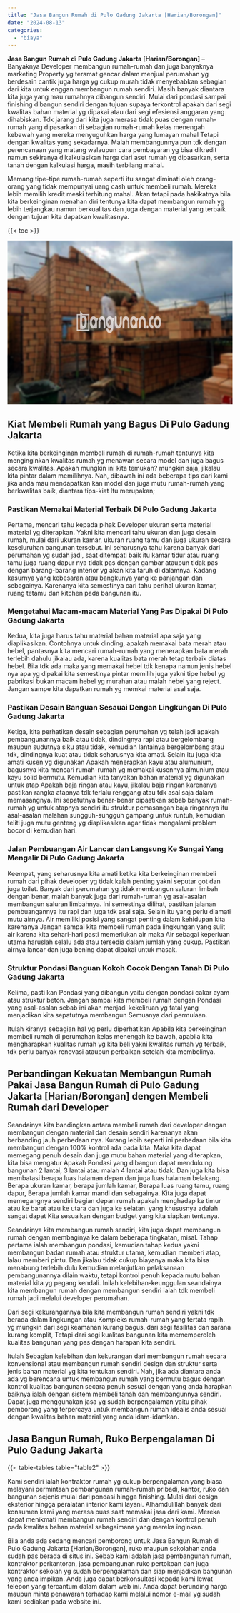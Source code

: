 ```yaml
---
title: "Jasa Bangun Rumah di Pulo Gadung Jakarta [Harian/Borongan]"
date: "2024-08-13"
categories: 
  - "biaya"
---
```


**Jasa Bangun Rumah di Pulo Gadung Jakarta \[Harian/Borongan\]** – Banyaknya Developer membangun rumah-rumah dan juga banyaknya marketing Property yg teramat gencar dalam menjual perumahan yg berdesain cantik juga harga yg cukup murah tidak menyebabkan sebagian dari kita untuk enggan membangun rumah sendiri. Masih banyak diantara kita juga yang mau rumahnya dibangun sendiri. Mulai dari pondasi sampai finishing dibangun sendiri dengan tujuan supaya terkontrol apakah dari segi kwalitas bahan material yg dipakai atau dari segi efesiensi anggaran yang dihabiskan. Tdk jarang dari kita juga merasa tidak puas dengan rumah-rumah yang dipasarkan di sebagian rumah-rumah kelas menengah kebawah yang mereka menyuguhkan harga yang lumayan mahal Tetapi dengan kwalitas yang sekadarnya. Malah membangunnya pun tdk dengan perencanaan yang matang walaupun cara pembayaran yg bisa dikredit namun sekiranya dikalkulasikan harga dari aset rumah yg dipasarkan, serta tanah dengan kalkulasi harga, masih terbilang mahal.

Memang tipe-tipe rumah-rumah seperti itu sangat diminati oleh orang-orang yang tidak mempunyai uang cash untuk membeli rumah. Mereka lebih memilih kredit meski terhitung mahal. Akan tetapi pada hakikatnya bila kita berkeinginan menahan diri tentunya kita dapat membangun rumah yg lebih terjangkau namun berkualitas dan juga dengan material yang terbaik dengan tujuan kita dapatkan kwalitasnya.

{{< toc >}}

![Jasa Bangun Rumah di Pulo Gadung Jakarta [Harian/Borongan]](/images/borong-bangunan-27.png)

## Kiat Membeli Rumah yang Bagus Di Pulo Gadung Jakarta

Ketika kita berkeinginan membeli rumah di rumah-rumah tentunya kita menginginkan kwalitas rumah yg menawan secara model dan juga bagus secara kwalitas. Apakah mungkin ini kita temukan? mungkin saja, jikalau kita pintar dalam memilihnya. Nah, dibawah ini ada beberapa tips dari kami jika anda mau mendapatkan kan model dan juga mutu rumah-rumah yang berkwalitas baik, diantara tips-kiat Itu merupakan;

### Pastikan Memakai Material Terbaik Di Pulo Gadung Jakarta

Pertama, mencari tahu kepada pihak Developer ukuran serta material material yg diterapkan. Yakni kita mencari tahu ukuran dan juga desain rumah, mulai dari ukuran kamar, ukuran ruang tamu dan juga ukuran secara keseluruhan bangunan tersebut. Ini seharusnya tahu karena banyak dari perumahan yg sudah jadi, saat ditempati baik itu kamar tidur atau ruang tamu juga ruang dapur nya tidak pas dengan gambar ataupun tidak pas dengan barang-barang interior yg akan kita taruh di dalamnya. Kadang kasurnya yang kebesaran atau bangkunya yang ke panjangan dan sebagainya. Karenanya kita semestinya cari tahu perihal ukuran kamar, ruang tetamu dan kitchen pada bangunan itu.

### Mengetahui Macam-macam Material Yang Pas Dipakai Di Pulo Gadung Jakarta

Kedua, kita juga harus tahu material bahan material apa saja yang diaplikasikan. Contohnya untuk dinding, apakah memakai bata merah atau hebel, pantasnya kita mencari rumah-rumah yang menerapkan bata merah terlebih dahulu jikalau ada, karena kualitas bata merah tetap terbaik diatas hebel. Bila tdk ada maka yang memakai hebel tdk kenapa namun jenis hebel nya apa yg dipakai kita semestinya pintar memilih juga yakni tipe hebel yg pabrikasi bukan macam hebel yg murahan atau malah hebel yang reject. Jangan sampe kita dapatkan rumah yg memkai material asal saja.

### Pastikan Desain Banguan Sesauai Dengan Lingkungan Di Pulo Gadung Jakarta

Ketiga, kita perhatikan desain sebagian perumahan yg telah jadi apakah pembangunannya baik atau tidak, dindingnya rapi atau bergelombang maupun sudutnya siku atau tidak, kemudian lantainya bergelombang atau tdk, dindingnya kuat atau tidak seharusnya kita amati. Selain itu juga kita amati kusen yg digunakan Apakah menerapkan kayu atau alumunium, bagusnya kita mencari rumah-rumah yg memakai kusennya almunium atau kayu solid bermutu. Kemudian kita tanyakan bahan material yg digunakan untuk atap Apakah baja ringan atau kayu, jikalau baja ringan karenanya pastikan rangka atapnya tdk terlalu renggang atau tdk asal saja dalam memasangnya. Ini sepatutnya benar-benar dipastikan sebab banyak rumah-rumah yg untuk atapnya sendiri itu struktur pemasangan baja ringannya itu asal-asalan malahan sungguh-sungguh gampang untuk runtuh, kemudian teliti juga mutu genteng yg diaplikasikan agar tidak mengalami problem bocor di kemudian hari.

### Jalan Pembuangan Air Lancar dan Langsung Ke Sungai Yang Mengalir Di Pulo Gadung Jakarta

Keempat, yang seharusnya kita amati ketika kita berkeinginan membeli rumah dari pihak developer yg tidak kalah penting yakni seputar got dan juga toilet. Banyak dari perumahan yg tidak membangun saluran limbah dengan benar, malah banyak juga dari rumah-rumah yg asal-asalan membangun saluran limbahnya. Ini semestinya dilihat, pastikan jalanan pembuangannya itu rapi dan juga tdk asal saja. Selain itu yang perlu diamati mutu airnya. Air memiliki posisi yang sangat penting dalam kehidupan kita karenanya Jangan sampai kita membeli rumah pada lingkungan yang sulit air karena kita sehari-hari pasti memerlukan air maka Air sebagai keperluan utama haruslah selalu ada atau tersedia dalam jumlah yang cukup. Pastikan airnya lancar dan juga bening dapat dipakai untuk masak.

### Struktur Pondasi Banguan Kokoh Cocok Dengan Tanah Di Pulo Gadung Jakarta

Kelima, pasti kan Pondasi yang dibangun yaitu dengan pondasi cakar ayam atau struktur beton. Jangan sampai kita membeli rumah dengan Pondasi yang asal-asalan sebab ini akan menjadi kekeliruan yg fatal yang menjadikan kita sepatutnya membangun Semuanya dari permulaan.

Itulah kiranya sebagian hal yg perlu diperhatikan Apabila kita berkeinginan membeli rumah di perumahan kelas menengah ke bawah, apabila kita mengharapkan kualitas rumah yg kita beli yakni kwalitas rumah yg terbaik, tdk perlu banyak renovasi ataupun perbaikan setelah kita membelinya.

## Perbandingan Kekuatan Membangun Rumah Pakai Jasa Bangun Rumah di Pulo Gadung Jakarta \[Harian/Borongan\] dengen Membeli Rumah dari Developer

Seandainya kita bandingkan antara membeli rumah dari developer dengan membangun dengan material dan desain sendiri karenanya akan berbanding jauh perbedaan nya. Kurang lebih seperti ini perbedaan bila kita membangun dengan 100% kontrol ada pada kita. Maka kita dapat memegang penuh desain dan juga mutu bahan material yang diterapkan, kita bisa mengatur Apakah Pondasi yang dibangun dapat mendukung bangunan 2 lantai, 3 lantai atau malah 4 lantai atau tidak. Dan juga kita bisa membatasi berapa luas halaman depan dan juga luas halaman belakang. Berapa ukuran kamar, berapa jumlah kamar, Berapa luas ruang tamu, ruang dapur, Berapa jumlah kamar mandi dan sebagainya. Kita juga dapat memegangnya sendiri bagian depan rumah apakah menghadap ke timur atau ke barat atau ke utara dan juga ke selatan. yang khususnya adalah sangat dapat Kita sesuaikan dengan budget yang kita siapkan tentunya.

Seandainya kita membangun rumah sendiri, kita juga dapat membangun rumah dengan membaginya ke dalam beberapa tingkatan, misal. Tahap pertama ialah membangun pondasi, kemudian tahap kedua yakni membangun badan rumah atau struktur utama, kemudian memberi atap, lalau memberi pintu. Dan jikalau tidak cukup biayanya maka kita bisa menabung terlebih dulu kemudian melanjutkan pelaksanaan pembangunannya dilain waktu, tetapi kontrol penuh kepada mutu bahan material kita yg pegang kendali. Inilah kelebihan-keunggulan seandainya kita membangun rumah dengan membangun sendiri ialah tdk membeli rumah jadi melalui developer perumahan.

Dari segi kekurangannya bila kita membangun rumah sendiri yakni tdk berada dalam lingkungan atau Kompleks rumah-rumah yang tertata rapih. yg mungkin dari segi keamanan kurang bagus, dari segi fasilitas dan sarana kurang komplit, Tetapi dari segi kualitas bangunan kita mememperoleh kualitas bangunan yang pas dengan harapan kita sendiri.

Itulah Sebagian kelebihan dan kekurangan dari membangun rumah secara konvensional atau membangun rumah sendiri design dan struktur serta jenis bahan material yg kita tentukan sendiri. Nah, jika ada diantara anda ada yg berencana untuk membangun rumah yang bermutu bagus dengan kontrol kualitas bangunan secara penuh sesuai dengan yang anda harapkan baiknya ialah dengan sistem membeli tanah dan membangunnya sendiri. Dapat juga menggunakan jasa yg sudah berpengalaman yaitu pihak pemborong yang terpercaya untuk membangun rumah idealis anda sesuai dengan kwalitas bahan material yang anda idam-idamkan.

## Jasa Bangun Rumah, Ruko Berpengalaman Di Pulo Gadung Jakarta

{{< table-tables table="table2" >}}

Kami sendiri ialah kontraktor rumah yg cukup berpengalaman yang biasa melayani permintaan pembangunan rumah-rumah pribadi, kantor, ruko dan bangunan sejenis mulai dari pondasi hingga finishing. Mulai dari design eksterior hingga peralatan interior kami layani. Alhamdulillah banyak dari konsumen kami yang merasa puas saat memakai jasa dari kami. Mereka dapat menikmati membangun rumah sendiri dan dengan kontrol penuh pada kwalitas bahan material sebagaimana yang mereka inginkan.

Bila anda ada sedang mencari pemborong untuk Jasa Bangun Rumah di Pulo Gadung Jakarta \[Harian/Borongan\], ruko maupun sekolahan anda sudah pas berada di situs ini. Sebab kami adalah jasa pembangunan rumah, kontraktor perkantoran, jasa pembangunan ruko pertokoan dan juga kontraktor sekolah yg sudah berpengalaman dan siap menjadikan bangunan yang anda impikan. Anda juga dapat berkonsultasi kepada kami lewat telepon yang tercantum dalam dalam web ini. Anda dapat berunding harga maupun minta penawaran terhadap kami melalui nomor e-mail yg sudah kami sediakan pada website ini.

